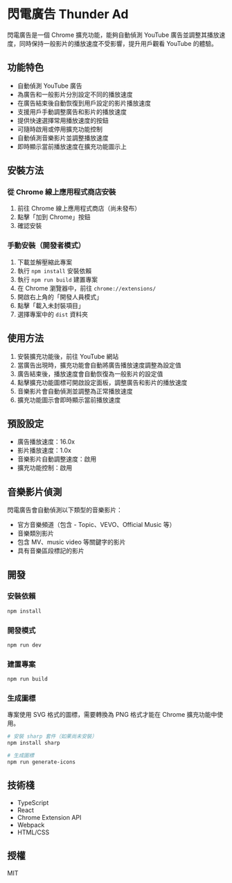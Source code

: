 # 閃電廣告 Thunder Ad

閃電廣告是一個 Chrome 擴充功能，能夠自動偵測 YouTube 廣告並調整其播放速度，同時保持一般影片的播放速度不受影響，提升用戶觀看 YouTube 的體驗。

## 功能特色

- 自動偵測 YouTube 廣告
- 為廣告和一般影片分別設定不同的播放速度
- 在廣告結束後自動恢復到用戶設定的影片播放速度
- 支援用戶手動調整廣告和影片的播放速度
- 提供快速選擇常用播放速度的按鈕
- 可隨時啟用或停用擴充功能控制
- 自動偵測音樂影片並調整播放速度
- 即時顯示當前播放速度在擴充功能圖示上

## 安裝方法

### 從 Chrome 線上應用程式商店安裝

1. 前往 Chrome 線上應用程式商店（尚未發布）
2. 點擊「加到 Chrome」按鈕
3. 確認安裝

### 手動安裝（開發者模式）

1. 下載並解壓縮此專案
2. 執行 `npm install` 安裝依賴
3. 執行 `npm run build` 建置專案
4. 在 Chrome 瀏覽器中，前往 `chrome://extensions/`
5. 開啟右上角的「開發人員模式」
6. 點擊「載入未封裝項目」
7. 選擇專案中的 `dist` 資料夾

## 使用方法

1. 安裝擴充功能後，前往 YouTube 網站
2. 當廣告出現時，擴充功能會自動將廣告播放速度調整為設定值
3. 廣告結束後，播放速度會自動恢復為一般影片的設定值
4. 點擊擴充功能圖標可開啟設定面板，調整廣告和影片的播放速度
5. 音樂影片會自動偵測並調整為正常播放速度
6. 擴充功能圖示會即時顯示當前播放速度

## 預設設定

- 廣告播放速度：16.0x
- 影片播放速度：1.0x
- 音樂影片自動調整速度：啟用
- 擴充功能控制：啟用

## 音樂影片偵測

閃電廣告會自動偵測以下類型的音樂影片：

- 官方音樂頻道（包含 - Topic、VEVO、Official Music 等）
- 音樂類別影片
- 包含 MV、music video 等關鍵字的影片
- 具有音樂區段標記的影片

## 開發

### 安裝依賴

```bash
npm install
```

### 開發模式

```bash
npm run dev
```

### 建置專案

```bash
npm run build
```

### 生成圖標

專案使用 SVG 格式的圖標，需要轉換為 PNG 格式才能在 Chrome 擴充功能中使用。

```bash
# 安裝 sharp 套件（如果尚未安裝）
npm install sharp

# 生成圖標
npm run generate-icons
```

## 技術棧

- TypeScript
- React
- Chrome Extension API
- Webpack
- HTML/CSS

## 授權

MIT

